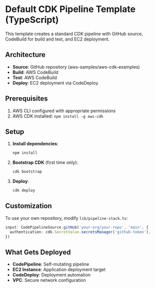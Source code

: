 # Default CDK Pipeline Template (TypeScript)

This template creates a standard CDK pipeline with GitHub source, CodeBuild for build and test, and EC2 deployment.

## Architecture

- **Source**: GitHub repository (aws-samples/aws-cdk-examples)
- **Build**: AWS CodeBuild
- **Test**: AWS CodeBuild
- **Deploy**: EC2 deployment via CodeDeploy

## Prerequisites

1. AWS CLI configured with appropriate permissions
2. AWS CDK installed: `npm install -g aws-cdk`

## Setup

1. **Install dependencies**:
   ```bash
   npm install
   ```

2. **Bootstrap CDK** (first time only):
   ```bash
   cdk bootstrap
   ```

3. **Deploy**:
   ```bash
   cdk deploy
   ```

## Customization

To use your own repository, modify `lib/pipeline-stack.ts`:
```typescript
input: CodePipelineSource.gitHub('your-org/your-repo', 'main', {
  authentication: cdk.SecretValue.secretsManager('github-token'),
})
```

## What Gets Deployed

- **CodePipeline**: Self-mutating pipeline
- **EC2 Instance**: Application deployment target
- **CodeDeploy**: Deployment automation
- **VPC**: Secure network configuration